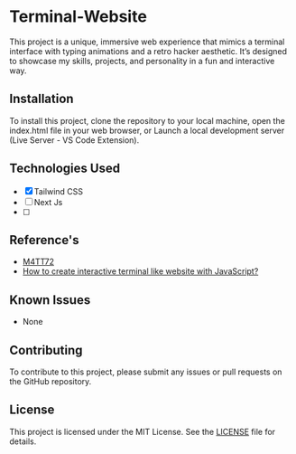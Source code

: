 # Terminal-Website
This project is a unique, immersive web experience that mimics a terminal interface with typing animations and a retro hacker aesthetic. It’s designed to showcase my skills, projects, and personality in a fun and interactive way.

## Installation 
To install this project, clone the repository to your local machine, open the index.html file in your web browser, or Launch a local development server (Live Server - VS Code Extension).

## Technologies Used
- [x] Tailwind CSS
- [ ] Next Js
- [ ] 

## Reference's 
- [M4TT72](https://term.m4tt72.com)
- [How to create interactive terminal like website with JavaScript?](https://itnext.io/how-to-create-interactive-terminal-like-website-888bb0972288)

## Known Issues
- None

## Contributing
To contribute to this project, please submit any issues or pull requests on the GitHub repository.

## License
This project is licensed under the MIT License.  See the [LICENSE](LICENSE) file for details.
